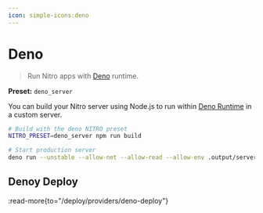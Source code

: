 ```yaml
---
icon: simple-icons:deno
---
```


# Deno

> Run Nitro apps with [Deno](https://deno.com/) runtime.

**Preset:** `deno_server`

You can build your Nitro server using Node.js to run within [Deno Runtime](https://deno.com/runtime) in a custom server.

```bash
# Build with the deno NITRO preset
NITRO_PRESET=deno_server npm run build

# Start production server
deno run --unstable --allow-net --allow-read --allow-env .output/server/index.ts
```

## Denoy Deploy

:read-more{to="/deploy/providers/deno-deploy"}
